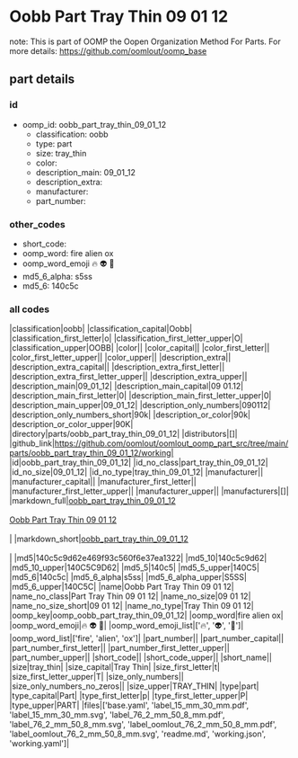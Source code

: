 # Oobb Part Tray Thin 09 01 12  

note: This is part of OOMP the Oopen Organization Method For Parts. For more details: https://github.com/oomlout/oomp_base

##  part details





### id
* oomp_id: oobb_part_tray_thin_09_01_12
  * classification: oobb
  * type: part
  * size: tray_thin
  * color: 
  * description_main: 09_01_12
  * description_extra: 
  * manufacturer: 
  * part_number: 

### other_codes
* short_code: 
* oomp_word: fire alien ox
* oomp_word_emoji :fire: :alien: :ox:
* md5_6_alpha: s5ss
* md5_6: 140c5c

### all codes 
|classification|oobb|
|classification_capital|Oobb|
|classification_first_letter|o|
|classification_first_letter_upper|O|
|classification_upper|OOBB|
|color||
|color_capital||
|color_first_letter||
|color_first_letter_upper||
|color_upper||
|description_extra||
|description_extra_capital||
|description_extra_first_letter||
|description_extra_first_letter_upper||
|description_extra_upper||
|description_main|09_01_12|
|description_main_capital|09 01.12|
|description_main_first_letter|0|
|description_main_first_letter_upper|0|
|description_main_upper|09_01_12|
|description_only_numbers|090112|
|description_only_numbers_short|90k|
|description_or_color|90k|
|description_or_color_upper|90K|
|directory|parts/oobb_part_tray_thin_09_01_12|
|distributors|[]|
|github_link|https://github.com/oomlout/oomlout_oomp_part_src/tree/main/parts/oobb_part_tray_thin_09_01_12/working|
|id|oobb_part_tray_thin_09_01_12|
|id_no_class|part_tray_thin_09_01_12|
|id_no_size|09_01_12|
|id_no_type|tray_thin_09_01_12|
|manufacturer||
|manufacturer_capital||
|manufacturer_first_letter||
|manufacturer_first_letter_upper||
|manufacturer_upper||
|manufacturers|[]|
|markdown_full|[oobb_part_tray_thin_09_01_12](https://github.com/oomlout/oomlout_oomp_part_src/tree/main/parts/oobb_part_tray_thin_09_01_12/working)<br>[](https://github.com/oomlout/oomlout_oomp_part_src/tree/main/parts/oobb_part_tray_thin_09_01_12/working)<br>[Oobb Part Tray Thin 09 01 12](https://github.com/oomlout/oomlout_oomp_part_src/tree/main/parts/oobb_part_tray_thin_09_01_12/working)<br><br>|
|markdown_short|[oobb_part_tray_thin_09_01_12](https://github.com/oomlout/oomlout_oomp_part_src/tree/main/parts/oobb_part_tray_thin_09_01_12/working)<br><br>|
|md5|140c5c9d62e469f93c560f6e37ea1322|
|md5_10|140c5c9d62|
|md5_10_upper|140C5C9D62|
|md5_5|140c5|
|md5_5_upper|140C5|
|md5_6|140c5c|
|md5_6_alpha|s5ss|
|md5_6_alpha_upper|S5SS|
|md5_6_upper|140C5C|
|name|Oobb Part Tray Thin 09 01 12|
|name_no_class|Part Tray Thin 09 01 12|
|name_no_size|09 01 12|
|name_no_size_short|09 01 12|
|name_no_type|Tray Thin 09 01 12|
|oomp_key|oomp_oobb_part_tray_thin_09_01_12|
|oomp_word|fire alien ox|
|oomp_word_emoji|:fire: :alien: :ox:|
|oomp_word_emoji_list|[':fire:', ':alien:', ':ox:']|
|oomp_word_list|['fire', 'alien', 'ox']|
|part_number||
|part_number_capital||
|part_number_first_letter||
|part_number_first_letter_upper||
|part_number_upper||
|short_code||
|short_code_upper||
|short_name||
|size|tray_thin|
|size_capital|Tray Thin|
|size_first_letter|t|
|size_first_letter_upper|T|
|size_only_numbers||
|size_only_numbers_no_zeros||
|size_upper|TRAY_THIN|
|type|part|
|type_capital|Part|
|type_first_letter|p|
|type_first_letter_upper|P|
|type_upper|PART|
|files|['base.yaml', 'label_15_mm_30_mm.pdf', 'label_15_mm_30_mm.svg', 'label_76_2_mm_50_8_mm.pdf', 'label_76_2_mm_50_8_mm.svg', 'label_oomlout_76_2_mm_50_8_mm.pdf', 'label_oomlout_76_2_mm_50_8_mm.svg', 'readme.md', 'working.json', 'working.yaml']|
